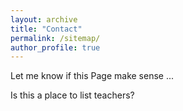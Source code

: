 ```yaml
---
layout: archive
title: "Contact"
permalink: /sitemap/
author_profile: true
---
```


Let me know if this Page make sense ...

Is this a place to list teachers?